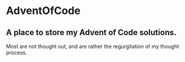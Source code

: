# AdventOfCode
## A place to store my Advent of Code solutions.
Most are not thought out, and are rather the regurgitation of my thought process.
